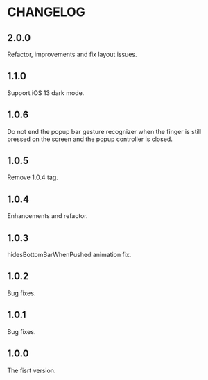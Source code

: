 # CHANGELOG


## 2.0.0

Refactor, improvements and fix layout issues.

## 1.1.0

Support iOS 13 dark mode.

## 1.0.6

Do not end the popup bar gesture recognizer when the finger is still pressed on the screen and the popup controller is closed.

## 1.0.5

Remove 1.0.4 tag.

## 1.0.4

Enhancements and refactor.

## 1.0.3

hidesBottomBarWhenPushed animation fix.

## 1.0.2

Bug fixes.

## 1.0.1

Bug fixes.

## 1.0.0

The fisrt version.
